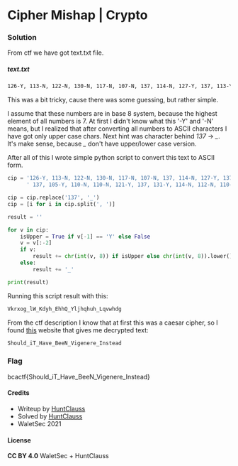 # Cipher Mishap | Crypto


### Solution

From ctf we have got text.txt file.

##### text.txt
```txt
126-Y, 113-N, 122-N, 130-N, 117-N, 107-N, 137, 114-N, 127-Y, 137, 113-Y, 104-N, 131-N, 110-N, 137, 105-Y, 110-N, 110-N, 121-Y, 137, 131-Y, 114-N, 112-N, 110-N, 121-N, 110-N, 125-N, 110-N, 137, 114-Y, 121-N, 126-N, 127-N, 110-N, 104-N, 107-N
```

This was a bit tricky, cause there was some guessing, but rather simple.<br />

I assume that these numbers are in base 8 system, because the highest element of all numbers is 7. At first I didn't know what this '-Y' and '-N' means, but I realized that after converting all numbers to ASCII characters I have got only upper case chars. Next hint was character behind *137* -> *_*. It's make sense, because *_* don't have upper/lower case version.<br />

After all of this I wrote simple python script to convert this text to ASCII form.
```py
cip = '126-Y, 113-N, 122-N, 130-N, 117-N, 107-N, 137, 114-N, 127-Y, 137, 113-Y, 104-N, 131-N, 110-N,' \
      ' 137, 105-Y, 110-N, 110-N, 121-Y, 137, 131-Y, 114-N, 112-N, 110-N, 121-N, 110-N, 125-N, 110-N, 137, 114-Y, 121-N, 126-N, 127-N, 110-N, 104-N, 107-N'

cip = cip.replace('137', '_')
cip = [i for i in cip.split(', ')]

result = ''

for v in cip:
    isUpper = True if v[-1] == 'Y' else False
    v = v[:-2]
    if v:
        result += chr(int(v, 8)) if isUpper else chr(int(v, 8)).lower()
    else:
        result += '_'

print(result)
```

Running this script result with this:
```txt
Vkrxog_lW_Kdyh_EhhQ_Yljhqhuh_Lqvwhdg
```

From the ctf description I know that at first this was a caesar cipher, so I found [this](https://www.dcode.fr/caesar-cipher) website that gives me decrypted text:
```txt
Should_iT_Have_BeeN_Vigenere_Instead
```


### Flag

bcactf{Should_iT_Have_BeeN_Vigenere_Instead}

#### Credits

- Writeup by [HuntClauss](https://ctftime.org/user/106464)
- Solved by [HuntClauss](https://ctftime.org/user/106464)
- WaletSec 2021

#### License

**CC BY 4.0** WaletSec + HuntClauss